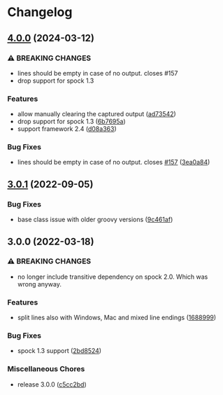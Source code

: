 # Changelog

## [4.0.0](https://github.com/joke/spock-outputcapture/compare/v3.0.1...v4.0.0) (2024-03-12)


### ⚠ BREAKING CHANGES

* lines should be empty in case of no output. closes #157
* drop support for spock 1.3

### Features

* allow manually clearing the captured output ([ad73542](https://github.com/joke/spock-outputcapture/commit/ad7354283e989734adbd550870095c273a25a6e1))
* drop support for spock 1.3 ([6b7695a](https://github.com/joke/spock-outputcapture/commit/6b7695ac7c1bd61231ab7948ccc3c41c2db690a8))
* support framework 2.4 ([d08a363](https://github.com/joke/spock-outputcapture/commit/d08a363fcac59035cbc7a13c4dfcb22b7521f6ff))


### Bug Fixes

* lines should be empty in case of no output. closes [#157](https://github.com/joke/spock-outputcapture/issues/157) ([3ea0a84](https://github.com/joke/spock-outputcapture/commit/3ea0a84ac9a22e4bfed6ad454301b86438868d70))

## [3.0.1](https://github.com/joke/spock-outputcapture/compare/v3.0.0...v3.0.1) (2022-09-05)


### Bug Fixes

* base class issue with older groovy versions ([9c461af](https://github.com/joke/spock-outputcapture/commit/9c461af3d5fc8e655b40e358feeae5c488b3b0d0))

## 3.0.0 (2022-03-18)


### ⚠ BREAKING CHANGES

* no longer include transitive dependency on spock 2.0. Which was wrong anyway.

### Features

* split lines also with Windows, Mac and mixed line endings ([1688999](https://github.com/joke/spock-outputcapture/commit/16889998d25ff2ee44734635026cc0b543cfcffe))


### Bug Fixes

* spock 1.3 support ([2bd8524](https://github.com/joke/spock-outputcapture/commit/2bd8524bb829572a947318831c28b92787a598d8))


### Miscellaneous Chores

* release 3.0.0 ([c5cc2bd](https://github.com/joke/spock-outputcapture/commit/c5cc2bd62eba5be431cd309c4502fbdcfddcf649))
